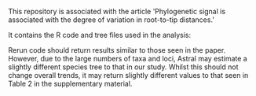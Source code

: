 This repository is associated with the article 'Phylogenetic signal is associated with the degree of variation in root-to-tip distances.'

It contains the R code and tree files used in the analysis:

Rerun code should return results similar to those seen in the paper. However, due to the large numbers of taxa and loci, Astral may estimate a slightly different species tree to that in our study. Whilst this should not change overall trends, it may return slightly different values to that seen in Table 2 in the supplementary material.  



